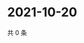 # 2021-10-20

共 0 条

<!-- BEGIN -->
<!-- 最后更新时间 Wed Oct 20 2021 00:22:59 GMT+0800 (China Standard Time) -->

<!-- END -->
